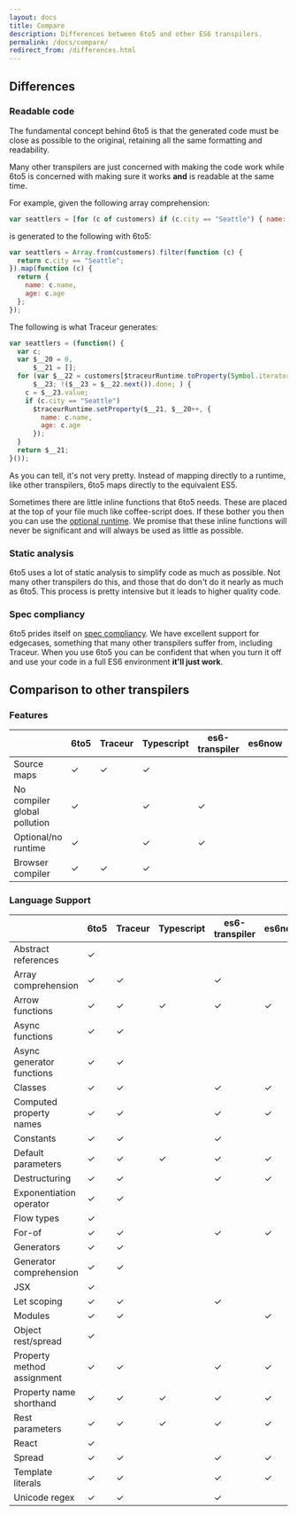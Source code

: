 ```yaml
---
layout: docs
title: Compare
description: Differences between 6to5 and other ES6 transpilers.
permalink: /docs/compare/
redirect_from: /differences.html
---
```


## Differences

### Readable code

The fundamental concept behind 6to5 is that the generated code must be close as
possible to the original, retaining all the same formatting and readability.

Many other transpilers are just concerned with making the code work while 6to5
is concerned with making sure it works **and** is readable at the same time.

For example, given the following array comprehension:

```js
var seattlers = [for (c of customers) if (c.city == "Seattle") { name: c.name, age: c.age }];
```

is generated to the following with 6to5:

```js
var seattlers = Array.from(customers).filter(function (c) {
  return c.city == "Seattle";
}).map(function (c) {
  return {
    name: c.name,
    age: c.age
  };
});
```

The following is what Traceur generates:

```js
var seattlers = (function() {
  var c;
  var $__20 = 0,
      $__21 = [];
  for (var $__22 = customers[$traceurRuntime.toProperty(Symbol.iterator)](),
      $__23; !($__23 = $__22.next()).done; ) {
    c = $__23.value;
    if (c.city == "Seattle")
      $traceurRuntime.setProperty($__21, $__20++, {
        name: c.name,
        age: c.age
      });
  }
  return $__21;
}());
```

As you can tell, it's not very pretty. Instead of mapping directly to a runtime,
like other transpilers, 6to5 maps directly to the equivalent ES5.

Sometimes there are little inline functions that 6to5 needs. These are
placed at the top of your file much like coffee-script does. If these
bother you then you can use the [optional runtime](/docs/usage/runtime).
We promise that these inline functions will never be significant and will
always be used as little as possible.

### Static analysis

6to5 uses a lot of static analysis to simplify code as much as possible.
Not many other transpilers do this, and those that do don't do it nearly
as much as 6to5. This process is pretty intensive but it leads to higher
quality code.

### Spec compliancy

6to5 prides itself on
[spec compliancy](https://kangax.github.io/compat-table/es6/). We have
excellent support for edgecases, something that many other transpilers
suffer from, including Traceur. When you use 6to5 you can be confident
that when you turn it off and use your code in a full ES6 environment
**it'll just work**.

## Comparison to other transpilers

### Features

|                              | 6to5 | Traceur | Typescript | es6-transpiler | es6now | jstransform |
| ---------------------------- | ---- | ------- | ---------- | -------------- | ------ | ----------- |
| Source maps                  | ✓    | ✓       | ✓          |                |        | ✓           |
| No compiler global pollution | ✓    |         | ✓          | ✓              |        | ✓           |
| Optional/no runtime          | ✓    |         | ✓          | ✓              |        | ✓           |
| Browser compiler             | ✓    | ✓       | ✓          |                |        |             |

### Language Support

|                              | 6to5 | Traceur | Typescript | es6-transpiler | es6now | jstransform |
| ---------------------------- | ---- | ------- | ---------- | -------------- | ------ | ----------- |
| Abstract references          | ✓    |         |            |                |        |             |
| Array comprehension          | ✓    | ✓       |            | ✓              |        |             |
| Arrow functions              | ✓    | ✓       | ✓          | ✓              | ✓      | ✓           |
| Async functions              | ✓    | ✓       |            |                |        |             |
| Async generator functions    | ✓    | ✓       |            |                |        |             |
| Classes                      | ✓    | ✓       |            | ✓              | ✓      | ✓           |
| Computed property names      | ✓    | ✓       |            | ✓              | ✓      |             |
| Constants                    | ✓    | ✓       |            | ✓              |        |             |
| Default parameters           | ✓    | ✓       | ✓          | ✓              | ✓      |             |
| Destructuring                | ✓    | ✓       |            | ✓              | ✓      | ✓           |
| Exponentiation operator      | ✓    | ✓       |            |                |        |             |
| Flow types                   | ✓    |         |            |                |        | ✓           |
| For-of                       | ✓    | ✓       |            | ✓              | ✓      |             |
| Generators                   | ✓    | ✓       |            |                |        |             |
| Generator comprehension      | ✓    | ✓       |            |                |        |             |
| JSX                          | ✓    |         |            |                |        |             |
| Let scoping                  | ✓    | ✓       |            | ✓              |        |             |
| Modules                      | ✓    | ✓       |            |                | ✓      |             |
| Object rest/spread           | ✓    |         |            |                |        | ✓           |
| Property method assignment   | ✓    | ✓       |            | ✓              | ✓      | ✓           |
| Property name shorthand      | ✓    | ✓       | ✓          | ✓              | ✓      | ✓           |
| Rest parameters              | ✓    | ✓       | ✓          | ✓              | ✓      | ✓           |
| React                        | ✓    |         |            |                |        |             |
| Spread                       | ✓    | ✓       |            | ✓              | ✓      |             |
| Template literals            | ✓    | ✓       |            | ✓              | ✓      | ✓           |
| Unicode regex                | ✓    | ✓       |            | ✓              |        |             |
